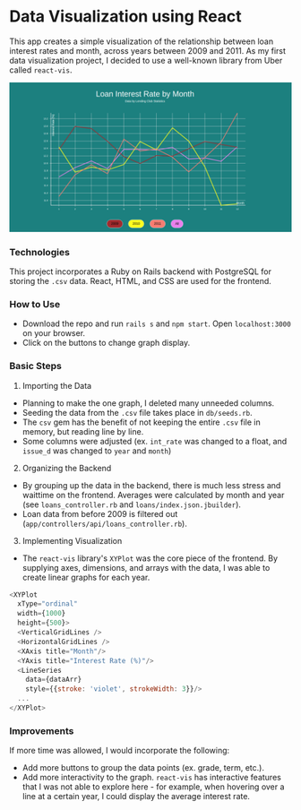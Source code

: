 # Data Visualization using React

This app creates a simple visualization of the relationship between loan interest rates and month, across years between 2009 and 2011. As my first data visualization project, I decided to use a well-known library from Uber called `react-vis`.

![img](app/assets/images/loan-vis.png)

### Technologies
This project incorporates a Ruby on Rails backend with PostgreSQL for storing the `.csv` data. React, HTML, and CSS are used for the frontend.

### How to Use
* Download the repo and run `rails s` and `npm start`. Open `localhost:3000` on your browser.
* Click on the buttons to change graph display.

### Basic Steps
1. Importing the Data

  * Planning to make the one graph, I deleted many unneeded columns.
  * Seeding the data from the `.csv` file takes place in `db/seeds.rb`.
  * The `csv` gem has the benefit of not keeping the entire `.csv` file in memory, but reading line by line.
  * Some columns were adjusted (ex. `int_rate` was changed to a float, and `issue_d` was changed to `year` and `month`)

2. Organizing the Backend

  * By grouping up the data in the backend, there is much less stress and waittime on the frontend. Averages were calculated by month and year (see `loans_controller.rb` and `loans/index.json.jbuilder`).
  * Loan data from before 2009 is filtered out (`app/controllers/api/loans_controller.rb`).

3. Implementing Visualization

  * The `react-vis` library's `XYPlot` was the core piece of the frontend. By supplying axes, dimensions, and arrays with the data, I was able to create linear graphs for each year.
  ```javascript
  <XYPlot
    xType="ordinal"
    width={1000}
    height={500}>
    <VerticalGridLines />
    <HorizontalGridLines />
    <XAxis title="Month"/>
    <YAxis title="Interest Rate (%)"/>
    <LineSeries
      data={dataArr}
      style={{stroke: 'violet', strokeWidth: 3}}/>
    ...
  </XYPlot>
  ```

### Improvements
If more time was allowed, I would incorporate the following:
* Add more buttons to group the data points (ex. grade, term, etc.).
* Add more interactivity to the graph. `react-vis` has interactive features that I was not able to explore here - for example, when hovering over a line at a certain year, I could display the average interest rate.
